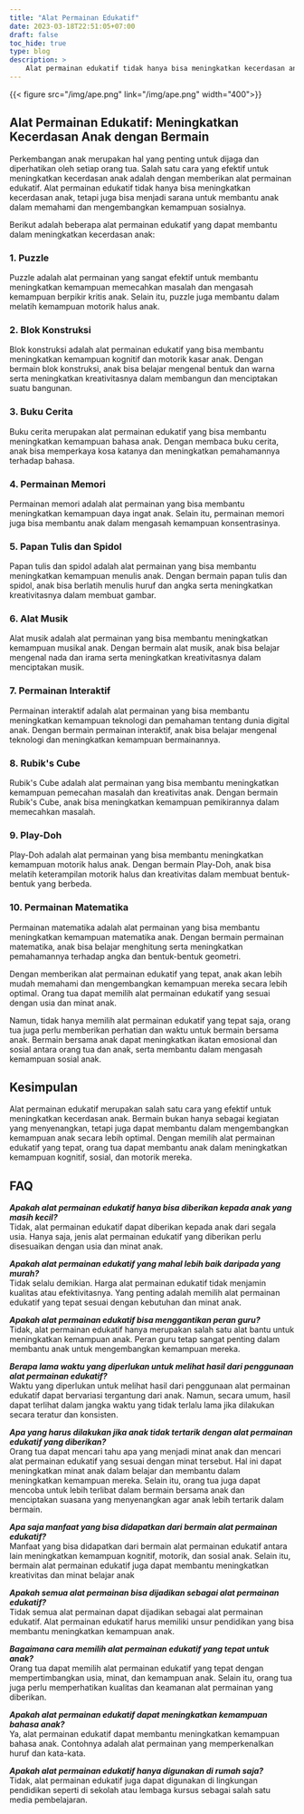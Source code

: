 ```yaml
---
title: "Alat Permainan Edukatif"
date: 2023-03-18T22:51:05+07:00
draft: false
toc_hide: true
type: blog
description: >
    Alat permainan edukatif tidak hanya bisa meningkatkan kecerdasan anak, tetapi juga bisa menjadi sarana untuk membantu anak dalam memahami dan mengembangkan kemampuan sosialnya.
---
```

{{< figure src="/img/ape.png" link="/img/ape.png" width="400">}}

## Alat Permainan Edukatif: Meningkatkan Kecerdasan Anak dengan Bermain

Perkembangan anak merupakan hal yang penting untuk dijaga dan diperhatikan oleh setiap orang tua. Salah satu cara yang efektif untuk meningkatkan kecerdasan anak adalah dengan memberikan alat permainan edukatif. Alat permainan edukatif tidak hanya bisa meningkatkan kecerdasan anak, tetapi juga bisa menjadi sarana untuk membantu anak dalam memahami dan mengembangkan kemampuan sosialnya.

Berikut adalah beberapa alat permainan edukatif yang dapat membantu dalam meningkatkan kecerdasan anak:

### 1. Puzzle

Puzzle adalah alat permainan yang sangat efektif untuk membantu meningkatkan kemampuan memecahkan masalah dan mengasah kemampuan berpikir kritis anak. Selain itu, puzzle juga membantu dalam melatih kemampuan motorik halus anak.

### 2. Blok Konstruksi

Blok konstruksi adalah alat permainan edukatif yang bisa membantu meningkatkan kemampuan kognitif dan motorik kasar anak. Dengan bermain blok konstruksi, anak bisa belajar mengenal bentuk dan warna serta meningkatkan kreativitasnya dalam membangun dan menciptakan suatu bangunan.

### 3. Buku Cerita

Buku cerita merupakan alat permainan edukatif yang bisa membantu meningkatkan kemampuan bahasa anak. Dengan membaca buku cerita, anak bisa memperkaya kosa katanya dan meningkatkan pemahamannya terhadap bahasa.

### 4. Permainan Memori

Permainan memori adalah alat permainan yang bisa membantu meningkatkan kemampuan daya ingat anak. Selain itu, permainan memori juga bisa membantu anak dalam mengasah kemampuan konsentrasinya.

### 5. Papan Tulis dan Spidol

Papan tulis dan spidol adalah alat permainan yang bisa membantu meningkatkan kemampuan menulis anak. Dengan bermain papan tulis dan spidol, anak bisa berlatih menulis huruf dan angka serta meningkatkan kreativitasnya dalam membuat gambar.

### 6. Alat Musik

Alat musik adalah alat permainan yang bisa membantu meningkatkan kemampuan musikal anak. Dengan bermain alat musik, anak bisa belajar mengenal nada dan irama serta meningkatkan kreativitasnya dalam menciptakan musik.

### 7. Permainan Interaktif

Permainan interaktif adalah alat permainan yang bisa membantu meningkatkan kemampuan teknologi dan pemahaman tentang dunia digital anak. Dengan bermain permainan interaktif, anak bisa belajar mengenal teknologi dan meningkatkan kemampuan bermainannya.

### 8. Rubik's Cube

Rubik's Cube adalah alat permainan yang bisa membantu meningkatkan kemampuan pemecahan masalah dan kreativitas anak. Dengan bermain Rubik's Cube, anak bisa meningkatkan kemampuan pemikirannya dalam memecahkan masalah.

### 9. Play-Doh

Play-Doh adalah alat permainan yang bisa membantu meningkatkan kemampuan motorik halus anak. Dengan bermain Play-Doh, anak bisa melatih keterampilan motorik halus dan kreativitas dalam membuat bentuk-bentuk yang berbeda.

### 10. Permainan Matematika

Permainan matematika adalah alat permainan yang bisa membantu meningkatkan kemampuan matematika anak. Dengan bermain permainan matematika, anak bisa belajar menghitung serta meningkatkan pemahamannya terhadap angka dan bentuk-bentuk geometri.

Dengan memberikan alat permainan edukatif yang tepat, anak akan lebih mudah memahami dan mengembangkan kemampuan mereka secara lebih optimal. Orang tua dapat memilih alat permainan edukatif yang sesuai dengan usia dan minat anak.

Namun, tidak hanya memilih alat permainan edukatif yang tepat saja, orang tua juga perlu memberikan perhatian dan waktu untuk bermain bersama anak. Bermain bersama anak dapat meningkatkan ikatan emosional dan sosial antara orang tua dan anak, serta membantu dalam mengasah kemampuan sosial anak.

## Kesimpulan

Alat permainan edukatif merupakan salah satu cara yang efektif untuk meningkatkan kecerdasan anak. Bermain bukan hanya sebagai kegiatan yang menyenangkan, tetapi juga dapat membantu dalam mengembangkan kemampuan anak secara lebih optimal. Dengan memilih alat permainan edukatif yang tepat, orang tua dapat membantu anak dalam meningkatkan kemampuan kognitif, sosial, dan motorik mereka.

## FAQ

***Apakah alat permainan edukatif hanya bisa diberikan kepada anak yang masih kecil?***\
Tidak, alat permainan edukatif dapat diberikan kepada anak dari segala usia. Hanya saja, jenis alat permainan edukatif yang diberikan perlu disesuaikan dengan usia dan minat anak.

***Apakah alat permainan edukatif yang mahal lebih baik daripada yang murah?***\
Tidak selalu demikian. Harga alat permainan edukatif tidak menjamin kualitas atau efektivitasnya. Yang penting adalah memilih alat permainan edukatif yang tepat sesuai dengan kebutuhan dan minat anak.

***Apakah alat permainan edukatif bisa menggantikan peran guru?***\
Tidak, alat permainan edukatif hanya merupakan salah satu alat bantu untuk meningkatkan kemampuan anak. Peran guru tetap sangat penting dalam membantu anak untuk mengembangkan kemampuan mereka.

***Berapa lama waktu yang diperlukan untuk melihat hasil dari penggunaan alat permainan edukatif?***\
Waktu yang diperlukan untuk melihat hasil dari penggunaan alat permainan edukatif dapat bervariasi tergantung dari anak. Namun, secara umum, hasil dapat terlihat dalam jangka waktu yang tidak terlalu lama jika dilakukan secara teratur dan konsisten.

***Apa yang harus dilakukan jika anak tidak tertarik dengan alat permainan edukatif yang diberikan?***\
Orang tua dapat mencari tahu apa yang menjadi minat anak dan mencari alat permainan edukatif yang sesuai dengan minat tersebut. Hal ini dapat meningkatkan minat anak dalam belajar dan membantu dalam meningkatkan kemampuan mereka. Selain itu, orang tua juga dapat mencoba untuk lebih terlibat dalam bermain bersama anak dan menciptakan suasana yang menyenangkan agar anak lebih tertarik dalam bermain.

***Apa saja manfaat yang bisa didapatkan dari bermain alat permainan edukatif?***\
Manfaat yang bisa didapatkan dari bermain alat permainan edukatif antara lain meningkatkan kemampuan kognitif, motorik, dan sosial anak. Selain itu, bermain alat permainan edukatif juga dapat membantu meningkatkan kreativitas dan minat belajar anak

***Apakah semua alat permainan bisa dijadikan sebagai alat permainan edukatif?***\
Tidak semua alat permainan dapat dijadikan sebagai alat permainan edukatif. Alat permainan edukatif harus memiliki unsur pendidikan yang bisa membantu meningkatkan kemampuan anak.

***Bagaimana cara memilih alat permainan edukatif yang tepat untuk anak?***\
Orang tua dapat memilih alat permainan edukatif yang tepat dengan mempertimbangkan usia, minat, dan kemampuan anak. Selain itu, orang tua juga perlu memperhatikan kualitas dan keamanan alat permainan yang diberikan.

***Apakah alat permainan edukatif dapat meningkatkan kemampuan bahasa anak?***\
Ya, alat permainan edukatif dapat membantu meningkatkan kemampuan bahasa anak. Contohnya adalah alat permainan yang memperkenalkan huruf dan kata-kata.

***Apakah alat permainan edukatif hanya digunakan di rumah saja?***\
Tidak, alat permainan edukatif juga dapat digunakan di lingkungan pendidikan seperti di sekolah atau lembaga kursus sebagai salah satu media pembelajaran.
